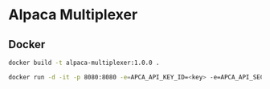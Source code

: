 # Alpaca Multiplexer

## Docker

```bash
docker build -t alpaca-multiplexer:1.0.0 .
```

```bash
docker run -d -it -p 8080:8080 -e=APCA_API_KEY_ID=<key> -e=APCA_API_SECRET_KEY=<secret> alpaca-multiplexer:1.0.0
```
